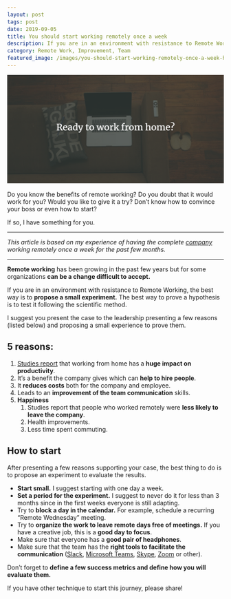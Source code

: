 ```yaml
---
layout: post
tags: post
date: 2019-09-05
title: You should start working remotely once a week
description: If you are in an environment with resistance to Remote Working, the best way is to propose a small experiment.
category: Remote Work, Improvement, Team
featured_image: /images/you-should-start-working-remotely-once-a-week-head.png
---
```


![Ready to work from home?](/images/you-should-start-working-remotely-once-a-week-head.png)

Do you know the benefits of remote working? Do you doubt that it would work for you? Would you like to give it a try? Don’t know how to convince your boss or even how to start?

If so, I have something for you.

---

_This article is based on my experience of having the complete_ [_company_](https://omnialowcode.com) _working remotely once a week for the past few months._

---

**Remote working** has been growing in the past few years but for some organizations **can be a change difficult to accept.**

If you are in an environment with resistance to Remote Working, the best way is to **propose a small experiment.** The best way to prove a hypothesis is to test it following the scientific method.

I suggest you present the case to the leadership presenting a few reasons (listed below) and proposing a small experience to prove them.

## 5 reasons:

1. [Studies report](https://www.inc.com/scott-mautz/a-2-year-stanford-study-shows-astonishing-productivity-boost-of-working-from-home.html) that working from home has a **huge impact on productivity**.
2. It’s a benefit the company gives which can **help to hire people**.
3. It **reduces costs** both for the company and employee.
4. Leads to an **improvement of the team communication** skills.
5. **Happiness**
   1. Studies report that people who worked remotely were **less likely to leave the company**.
   2. Health improvements.
   3. Less time spent commuting.

## How to start

After presenting a few reasons supporting your case, the best thing to do is to propose an experiment to evaluate the results.

- **Start small.** I suggest starting with one day a week.
- **Set a period for the experiment.** I suggest to never do it for less than 3 months since in the first weeks everyone is still adapting.
- Try to **block a day in the calendar.** For example, schedule a recurring “Remote Wednesday” meeting.
- Try to **organize the work to leave remote days free of meetings.** If you have a creative job, this is a **good day to focus**.
- Make sure that everyone has a **good pair of headphones**.
- Make sure that the team has the **right tools to facilitate the communication** ([Slack](https://slack.com), [Microsoft Teams](https://teams.microsoft.com/start), [Skype](https://www.skype.com/), [Zoom](https://zoom.us/) or other).

Don’t forget to **define a few success metrics and define how you will evaluate them.**

If you have other technique to start this journey, please share!
